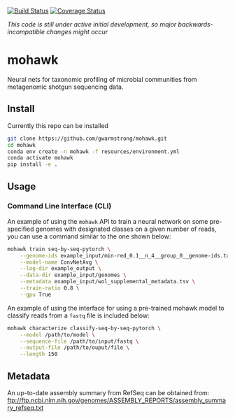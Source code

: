 [![Build Status](https://travis-ci.org/gwarmstrong/mohawk.svg?branch=master)](https://travis-ci.org/gwarmstrong/mohawk)
[![Coverage Status](https://coveralls.io/repos/github/gwarmstrong/mohawk/badge.svg?branch=master)](https://coveralls.io/github/gwarmstrong/mohawk?branch=master)

*This code is still under active initial development, so major backwards-incompatible changes might occur*

# mohawk
Neural nets for taxonomic profiling of microbial communities from 
metagenomic shotgun sequencing data.


## Install
Currently this repo can be installed 
```bash
git clone https://github.com/gwarmstrong/mohawk.git
cd mohawk
conda env create -n mohawk -f resources/environment.yml
conda activate mohawk
pip install -e .
```

## Usage
### Command Line Interface (CLI)

An example of using the `mohawk` API to train a neural
network on some pre-specified genomes with designated
classes on a given number of reads, you can use a command
similar to the one shown below:

```bash
mohawk train seq-by-seq-pytorch \
    --genome-ids example_input/min-red_0.1__n_4__group_0__genome-ids.txt \
    --model-name ConvNetAvg \
    --log-dir example_output \
    --data-dir example_input/genomes \
    --metadata example_input/wol_supplemental_metadata.tsv \
    --train-ratio 0.8 \
    --gpu True
```

An example of using the interface for using a pre-trained mohawk model 
to classify reads from a `fastq` file is included below:

```bash
mohawk characterize classify-seq-by-seq-pytorch \
    --model /path/to/model \
    --sequence-file /path/to/input/fastq \
    --output-file /path/to/ouput/file \
    --length 150
```

## Metadata
An up-to-date assembly summary from RefSeq can be obtained from:
ftp://ftp.ncbi.nlm.nih.gov/genomes/ASSEMBLY_REPORTS/assembly_summary_refseq.txt


